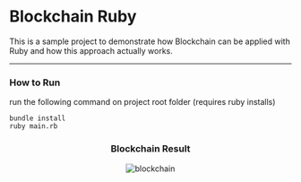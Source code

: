 # Blockchain Ruby
This is a sample project to demonstrate how Blockchain can be applied with Ruby
and how this approach actually works.

---
### How to Run
run the following command on project root folder (requires ruby installs)
```
bundle install
ruby main.rb
```


<div align='center'>

  ### Blockchain Result
  
  ![blockchain](https://github.com/RenatoRosaFranco/blockchain-ruby/assets/6882872/b6bb26be-2b9d-42ac-b76e-05faa974b72f)
</div>
